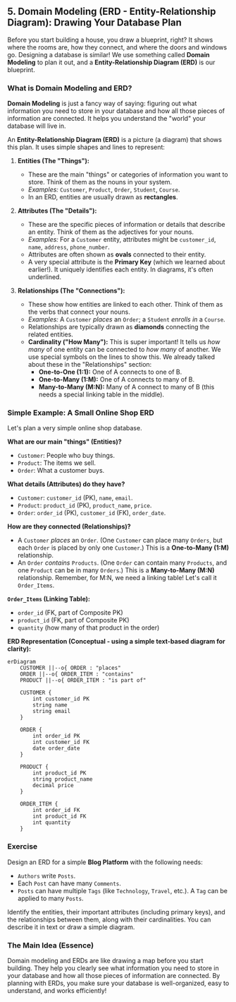 ## 5. Domain Modeling (ERD - Entity-Relationship Diagram): Drawing Your Database Plan

Before you start building a house, you draw a blueprint, right? It shows where the rooms are, how they connect, and where the doors and windows go. Designing a database is similar! We use something called **Domain Modeling** to plan it out, and a **Entity-Relationship Diagram (ERD)** is our blueprint.

### What is Domain Modeling and ERD?

**Domain Modeling** is just a fancy way of saying: figuring out what information you need to store in your database and how all those pieces of information are connected. It helps you understand the "world" your database will live in.

An **Entity-Relationship Diagram (ERD)** is a picture (a diagram) that shows this plan. It uses simple shapes and lines to represent:

1.  **Entities (The "Things"):**
    *   These are the main "things" or categories of information you want to store. Think of them as the nouns in your system.
    *   *Examples:* `Customer`, `Product`, `Order`, `Student`, `Course`.
    *   In an ERD, entities are usually drawn as **rectangles**.

2.  **Attributes (The "Details"):**
    *   These are the specific pieces of information or details that describe an entity. Think of them as the adjectives for your nouns.
    *   *Examples:* For a `Customer` entity, attributes might be `customer_id`, `name`, `address`, `phone_number`.
    *   Attributes are often shown as **ovals** connected to their entity.
    *   A very special attribute is the **Primary Key** (which we learned about earlier!). It uniquely identifies each entity. In diagrams, it's often underlined.

3.  **Relationships (The "Connections"):**
    *   These show how entities are linked to each other. Think of them as the verbs that connect your nouns.
    *   *Examples:* A `Customer` *places* an `Order`; a `Student` *enrolls in* a `Course`.
    *   Relationships are typically drawn as **diamonds** connecting the related entities.
    *   **Cardinality ("How Many"):** This is super important! It tells us *how many* of one entity can be connected to *how many* of another. We use special symbols on the lines to show this. We already talked about these in the "Relationships" section:
        *   **One-to-One (1:1):** One of A connects to one of B.
        *   **One-to-Many (1:M):** One of A connects to many of B.
        *   **Many-to-Many (M:N):** Many of A connect to many of B (this needs a special linking table in the middle).

### Simple Example: A Small Online Shop ERD

Let's plan a very simple online shop database.

**What are our main "things" (Entities)?**
*   `Customer`: People who buy things.
*   `Product`: The items we sell.
*   `Order`: What a customer buys.

**What details (Attributes) do they have?**
*   `Customer`: `customer_id` (PK), `name`, `email`.
*   `Product`: `product_id` (PK), `product_name`, `price`.
*   `Order`: `order_id` (PK), `customer_id` (FK), `order_date`.

**How are they connected (Relationships)?**
*   A `Customer` *places* an `Order`. (One `Customer` can place many `Orders`, but each `Order` is placed by only one `Customer`.) This is a **One-to-Many (1:M)** relationship.
*   An `Order` *contains* `Products`. (One `Order` can contain many `Products`, and one `Product` can be in many `Orders`.) This is a **Many-to-Many (M:N)** relationship. Remember, for M:N, we need a linking table! Let's call it `Order_Items`.

**`Order_Items` (Linking Table):**
*   `order_id` (FK, part of Composite PK)
*   `product_id` (FK, part of Composite PK)
*   `quantity` (how many of that product in the order)

**ERD Representation (Conceptual - using a simple text-based diagram for clarity):**

```mermaid
erDiagram
    CUSTOMER ||--o{ ORDER : "places"
    ORDER ||--o{ ORDER_ITEM : "contains"
    PRODUCT ||--o{ ORDER_ITEM : "is part of"
    
    CUSTOMER {
        int customer_id PK
        string name
        string email
    }
    
    ORDER {
        int order_id PK
        int customer_id FK
        date order_date
    }
    
    PRODUCT {
        int product_id PK
        string product_name
        decimal price
    }
    
    ORDER_ITEM {
        int order_id FK
        int product_id FK
        int quantity
    }
```


### Exercise

Design an ERD for a simple **Blog Platform** with the following needs:

*   `Authors` write `Posts`.
*   Each `Post` can have many `Comments`.
*   `Posts` can have multiple `Tags` (like 
    `Technology`, `Travel`, etc.). A `Tag` can be applied to many `Posts`.

Identify the entities, their important attributes (including primary keys), and the relationships between them, along with their cardinalities. You can describe it in text or draw a simple diagram.


### The Main Idea (Essence)

Domain modeling and ERDs are like drawing a map before you start building. They help you clearly see what information you need to store in your database and how all those pieces of information are connected. By planning with ERDs, you make sure your database is well-organized, easy to understand, and works efficiently!